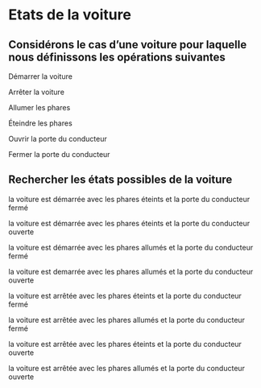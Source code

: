 # Etats de la voiture

## Considérons le cas d’une voiture pour laquelle nous définissons les opérations suivantes

Démarrer la voiture
 
Arrêter la voiture

Allumer les phares

Éteindre les phares

Ouvrir la porte du conducteur

Fermer la porte du conducteur

## Rechercher les états possibles de la voiture

la voiture est démarrée avec les phares éteints et la porte du conducteur fermé

la voiture est démarrée avec les phares éteints et la porte du conducteur ouverte 

la voiture est démarrée avec les phares allumés et la porte du conducteur fermé

la voiture est demarrée avec les phares allumés et la porte du conducteur ouverte

la voiture est arrêtée avec les phares éteints et la porte du conducteur fermé

la voiture est arrêtée avec les phares allumés et la porte du conducteur fermé

la voiture est arrêtée avec les phares éteints et la porte du conducteur ouverte

la voiture est arrêtée avec les phares allumés et la porte du conducteur ouverte